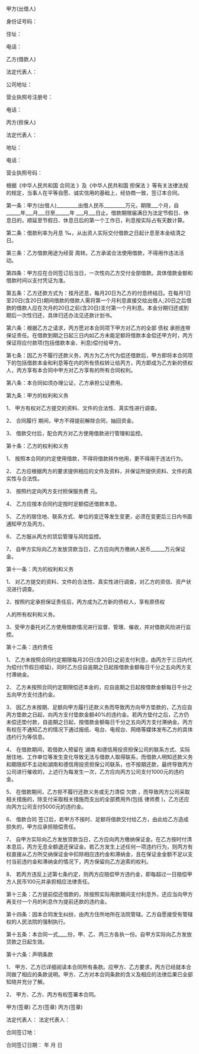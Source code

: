 
 


甲方(出借人)


身份证号码：


住址：


电话：


乙方(借款人)


法定代表人：


公司地址：


营业执照号注册号：


电话：


丙方(担保人)


法定代表人：


地址：


电话：


营业执照号码：


根据《中华人民共和国
合同法
》及《中华人民共和国
担保法
》等有关法律法规的规定，当事人在平等自愿、诚实信用的基础上，经协商一致，签订本合同。


第一条：甲方(出借人)_________出借人民币_________万元，期限___个月，自______年___月___日至______年 ___月___日止。借款期限届满日为法定节假日、休息日的，顺延至节假日、休息日后的第一个工作日，利息按实际占有天数计算。


第二条：借款利率为月息 ‰，从出资人实际交付借款之日起计息至本金结清之日。


第三条：乙方借款用途为经营 周转。乙方承诺合法使用借款，不得用作违法活动。


第四条：甲方应在合同签订后当日，一次性向乙方交付全部借款。具体借款金额和借款时间以支付凭证为准。


第五条：乙方还款方式为：按月还息，每月20日为乙方的付息终结日。在每月1日至20日(含20日)期间借款的借款人需将第一个月利息直接交给出借人;20日之后借款的借款人应在次月的20日之前(含20日)支付第一个月利息。本金分期归还或到期后一次性归还，具体归还办法见还款计划书。


第六条：根据乙方之请求，丙方愿对本合同项下甲方对乙方的全部
债权
承担连带保证责任。在借款到期之日起三日内如乙方未能足额将借款本金偿还甲方时，丙方保证将应付款项(包括借款本金、利息)偿付给甲方。


第七条：因乙方不履行还款义务，丙方为乙方代为偿还借款后，甲方即将本合同项下的包括借款本金和利息等在内的所有债权转让给丙方，丙方即成为乙方新的债权人，丙方享有本合同中甲方对乙方享有的所有合同权利。


第八条：本合同如须办理公证，乙方承担公证费用。


第九条：甲方的权利和义务


1、 甲方有权对乙方提交的资料、文件的合法性、真实性进行调查。


2、 
合同履行
期间，甲方不得提前解除合同，抽回资金。


3、 借款交付后，配合丙方对乙方使用借款进行管理和监控。


第十条：乙方的权利和义务


1、 按照本合同的约定使用借款，不得将借款转作他用，更不得用于违法行为。


2、 乙方应根据丙方的要求提供相应的文件及资料，并保证所提供资料、文件的真实性与合法性。


3、 按照约定向丙方支付担保服务费 元。


4、 乙方应按本合同约定按时足额偿还借款本息。


5、 乙方的居住地、联系方式、单位的变迁等发生变更，必须在变更后三日内书面通知甲方及丙方。


6、 乙方服从丙方的贷后管理与风险监控。


7、 自甲方实际向乙方发放贷款当日，乙方应向丙方缴纳人民币______万元保证金。


第十一条：丙方的权利和义务


1、 对乙方提交的资料、文件的合法性、真实性进行调查，对乙方的资信、资产状况进行调查。


2、按照约定承担保证责任后，丙方成为乙方新的债权人，享有原债权


人的所有权利和义务。


3、受甲方委托对乙方使用借款情况进行监督、管理、催收，并对借款风险进行监控。


第十二条：违约责任


1、 乙方未按照合同约定期限每月20日(含20日)之前支付利息，由丙方于三日内代为偿付(节假日顺延)，同时乙方应自逾期之日起按借款金额每日千分之五向丙方支付滞纳金。


2、 乙方未按照合同约定期限偿还本金的，应自逾期之日起按借款金额每日千分之五向甲方支付违约金。


3、 因乙方未按期、足额向甲方履行还款义务而导致丙方向甲方垫款的，乙方应自丙方垫款之日起，向丙方支付垫款金额40%的违约金。若丙方垫付之后，乙方仍未偿还垫付款，自逾期之日起，按借款金额每日千分之五向丙方支付滞纳金。丙方有权在不通知乙方的情况下通过报纸、电台、电视台、网络等媒体发布乙方的具体违约行为等信息。


4、 在借款期间，若借款人预留在
湖南
和德信用投资担保公司的联系方式、实际居住地、工作单位等发生变化导致无法与借款人取得联系，而借款人明知还款义务和期限却不主动和湖南和德信用投资担保公司联系，也不按期还款，最终导致丙方公司进行催收的，上述行为每发生一次，乙方应向丙方公司支付1000元的违约金。


5、 在借款期间，乙方拒不履行还款义务或无力清偿
欠款
，而导致丙方公司采取相关措施的，除支付采取相关措施而支出的全部费用外(包括
律师费
)，乙方还应向丙方公司支付5000元的违约金。


6、 
借款合同
签订后，若甲方不按时、足额将借款交付给乙方，由此给乙方造成损失的，甲方应承担赔偿责任。


7、 自甲方实际向乙方发放贷款当日，乙方应向丙方缴纳保证金。在乙方按时付清本息后，丙方无息全额退还保证金。若乙方发生上述任何一项违约行为，则丙方有权直接从乙方所交纳保证金中扣除相应违约金和滞纳金，且在保证金金额不足以支付当前违约金和滞纳金的情况下，丙方保留向乙方追索的权利。


8、 若丙方违反上述第七条约定，则丙方应赔偿甲方违约金，即每超过一日赔偿甲方人民币100元并承担相应法律责任。


第十三条：乙方提前偿还借款的，除按照实际用款期间支付利息外，还应当向甲方再支付一个月的利息作为提前还款的违约金。


第十四条：因本合同发生纠纷，由丙方住所地所在法院管辖。乙方自愿接受有管辖权的人民法院的强制执行。


第十五条：本合同一式____份，甲、乙、丙三方各执一份。自甲方实际向乙方发放贷款之日起生效。


第十六条：声明条款


1、 甲方、乙方已详细阅读本合同所有条款。应甲方、乙方要求，丙方已经就本合同做了相应的条款说明。甲方、乙方对本合同条款的含义及相应的法律后果已全部知晓并充分了解。


2、 甲方、乙方、丙方有权签署本合同。


甲方(签章) 乙方(签章) 丙方(签章)


法定代表人： 法定代表人：


合同签订地：


合同签订日期： 年 月 日
 


 

 
 
 
 
 
  


  
 

  


  


  
 
 
 
 

